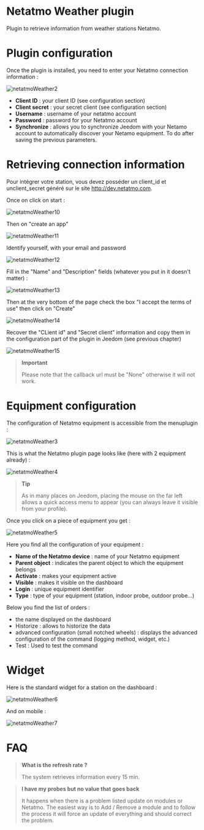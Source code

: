 # Netatmo Weather plugin

Plugin to retrieve information from weather stations Netatmo.

# Plugin configuration

Once the plugin is installed, you need to enter your Netatmo connection information :

![netatmoWeather2](./images/netatmoWeather2.png)

-   **Client ID** : your client ID (see configuration section)
-   **Client secret** : your secret client (see configuration section)
-   **Username** : username of your netatmo account
-   **Password** : password for your Netatmo account
-   **Synchronize** : allows you to synchronize Jeedom with your Netamo account to automatically discover your Netamo equipment. To do after saving the previous parameters.

# Retrieving connection information

Pour intégrer votre station, vous devez posséder un client\_id et unclient\_secret généré sur le site <http://dev.netatmo.com>.

Once on click on start :

![netatmoWeather10](./images/netatmoWeather10.png)

Then on "create an app"

![netatmoWeather11](./images/netatmoWeather11.png)

Identify yourself, with your email and password

![netatmoWeather12](./images/netatmoWeather12.png)

Fill in the "Name" and "Description" fields (whatever you put in it doesn't matter) :

![netatmoWeather13](./images/netatmoWeather13.png)

Then at the very bottom of the page check the box "I accept the terms of use" then click on "Create"

![netatmoWeather14](./images/netatmoWeather14.png)

Recover the "CLient id" and "Secret client" information and copy them in the configuration part of the plugin in Jeedom (see previous chapter)

![netatmoWeather15](./images/netatmoWeather15.png)

> **Important**
>
> Please note that the callback url must be "None" otherwise it will not work.

# Equipment configuration

The configuration of Netatmo equipment is accessible from the menuplugin :

![netatmoWeather3](./images/netatmoWeather3.png)

This is what the Netatmo plugin page looks like (here with 2 equipment already) :

![netatmoWeather4](./images/netatmoWeather4.png)

> **Tip**
>
> As in many places on Jeedom, placing the mouse on the far left allows a quick access menu to appear (you can always leave it visible from your profile).

Once you click on a piece of equipment you get :

![netatmoWeather5](./images/netatmoWeather5.png)

Here you find all the configuration of your equipment :

-   **Name of the Netatmo device** : name of your Netatmo equipment
-   **Parent object** : indicates the parent object to which the equipment belongs
-   **Activate** : makes your equipment active
-   **Visible** : makes it visible on the dashboard
-   **Login** : unique equipment identifier
-   **Type** : type of your equipment (station, indoor probe, outdoor probe…)

Below you find the list of orders :

-   the name displayed on the dashboard
-   Historize : allows to historize the data
-   advanced configuration (small notched wheels) : displays the advanced configuration of the command (logging method, widget, etc.)
-   Test : Used to test the command

# Widget

Here is the standard widget for a station on the dashboard :

![netatmoWeather6](./images/netatmoWeather6.png)

And on mobile :

![netatmoWeather7](./images/netatmoWeather7.png)

# FAQ

>**What is the refresh rate ?**
>
>The system retrieves information every 15 min.

>**I have my probes but no value that goes back**
>
>It happens when there is a problem listed update on modules or Netatmo. The easiest way is to Add / Remove a module and to follow the process it will force an update of everything and should correct the problem.
